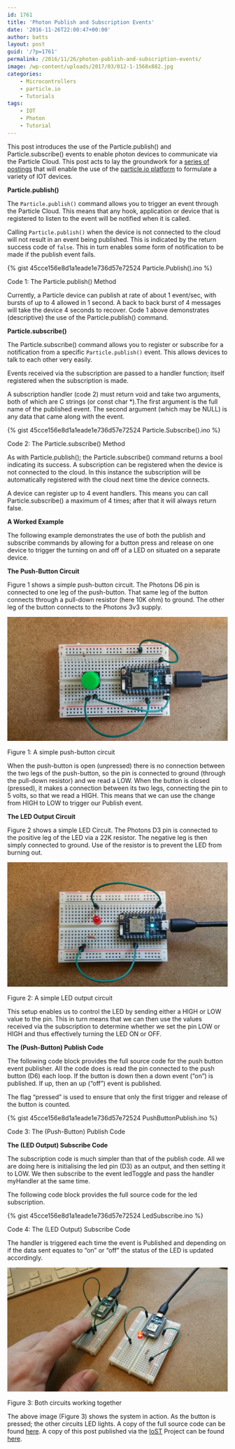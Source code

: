 ```yaml
---
id: 1761
title: 'Photon Publish and Subscription Events'
date: '2016-11-26T22:00:47+00:00'
author: batts
layout: post
guid: '/?p=1761'
permalink: /2016/11/26/photon-publish-and-subscription-events/
image: /wp-content/uploads/2017/03/012-1-1568x882.jpg
categories: 
    - Microcontrollers
    - particle.io
    - Tutorials
tags:
    - IOT
    - Photon
    - Tutorial
---
```


This post introduces the use of the Particle.publish() and Particle.subscribe() events to enable photon devices to communicate via the Particle Cloud. This post acts to lay the groundwork for a [series of postings](/categories/particle.io/) that will enable the use of the [particle.io platform](https://www.particle.io/) to formulate a variety of IOT devices.

**Particle.publish()**

The `Particle.publish()` command allows you to trigger an event through the Particle Cloud. This means that any hook, application or device that is registered to listen to the event will be notified when it is called.

Calling `Particle.publish()` when the device is not connected to the cloud will not result in an event being published. This is indicated by the return success code of `false`. This in turn enables some form of notification to be made if the publish event fails.

{% gist 45cce156e8d1a1eade1e736d57e72524 Particle.Publish().ino %}

<span class="caption">Code 1: The Particle.publish() Method</span>

Currently, a Particle device can publish at rate of about 1 event/sec, with bursts of up to 4 allowed in 1 second. A back to back burst of 4 messages will take the device 4 seconds to recover. Code 1 above demonstrates (descriptive) the use of the Particle.publish() command.

**Particle.subscribe()**

The Particle.subscribe() command allows you to register or subscribe for a notification from a specific `Particle.publish()` event. This allows devices to talk to each other very easily.

Events received via the subscription are passed to a handler function; itself registered when the subscription is made.

A subscription handler (code 2) must return void and take two arguments, both of which are C strings (or const char \*).The first argument is the full name of the published event. The second argument (which may be NULL) is any data that came along with the event.

{% gist 45cce156e8d1a1eade1e736d57e72524 Particle.Subscribe().ino %}

<span class="caption">Code 2: The Particle.subscribe() Method</span>

As with Particle.publish(); the Particle.subscribe() command returns a bool indicating its success. A subscription can be registered when the device is not connected to the cloud. In this instance the subscription will be automatically registered with the cloud next time the device connects.

A device can register up to 4 event handlers. This means you can call Particle.subscribe() a maximum of 4 times; after that it will always return false.

**A Worked Example**

The following example demonstrates the use of both the publish and subscribe commands by allowing for a button press and release on one device to trigger the turning on and off of a LED on situated on a separate device.

**The Push-Button Circuit**

Figure 1 shows a simple push-button circuit. The Photons D6 pin is connected to one leg of the push-button. That same leg of the button connects through a pull-down resistor (here 10K ohm) to ground. The other leg of the button connects to the Photons 3v3 supply.

[![](/wp-content/uploads/2017/03/015-1024x576.jpg)](/wp-content/uploads/2017/03/015-1.jpg)

<span class="caption">Figure 1: A simple push-button circuit</span>

When the push-button is open (unpressed) there is no connection between the two legs of the push-button, so the pin is connected to ground (through the pull-down resistor) and we read a LOW. When the button is closed (pressed), it makes a connection between its two legs, connecting the pin to 5 volts, so that we read a HIGH. This means that we can use the change from HIGH to LOW to trigger our Publish event.

**The LED Output Circuit**

Figure 2 shows a simple LED Circuit. The Photons D3 pin is connected to the positive leg of the LED via a 22K resistor. The negative leg is then simply connected to ground. Use of the resistor is to prevent the LED from burning out.

[![](/wp-content/uploads/2017/03/013-1024x576.jpg)](/wp-content/uploads/2017/03/013-1.jpg)

<span class="caption">Figure 2: A simple LED output circuit</span>

This setup enables us to control the LED by sending either a HIGH or LOW value to the pin. This in turn means that we can then use the values received via the subscription to determine whether we set the pin LOW or HIGH and thus effectively turning the LED ON or OFF.

**The (Push-Button) Publish Code**

The following code block provides the full source code for the push button event publisher. All the code does is read the pin connected to the push button (D6) each loop. If the button is down then a down event (“on”) is published. If up, then an up (“off”) event is published.

The flag “pressed” is used to ensure that only the first trigger and release of the button is counted.

{% gist 45cce156e8d1a1eade1e736d57e72524 PushButtonPublish.ino %}

<span class="caption">Code 3: The (Push-Button) Publish Code</span>

**The (LED Output) Subscribe Code**

The subscription code is much simpler than that of the publish code. All we are doing here is initialising the led pin (D3) as an output, and then setting it to LOW. We then subscribe to the event ledToggle and pass the handler myHandler at the same time.

The following code block provides the full source code for the led subscription.

{% gist 45cce156e8d1a1eade1e736d57e72524 LedSubscribe.ino %}

<span class="caption">Code 4: The (LED Output) Subscribe Code</span>

The handler is triggered each time the event is Published and depending on if the data sent equates to “on” or “off” the status of the LED is updated accordingly.

[![](/wp-content/uploads/2017/03/012-1024x576.jpg)](/wp-content/uploads/2017/03/012-1.jpg)

<span class="caption">Figure 3: Both circuits working together</span>

The above image (Figure 3) shows the system in action. As the button is pressed; the other circuits LED lights. A copy of the full source code can be found [here](https://gist.github.com/dyadica/45cce156e8d1a1eade1e736d57e72524). A copy of this post published via the [IoST](http://aninternetofsoftthings.com) Project can be found [here](http://aninternetofsoftthings.com/blog/photon-publish-and-subscription-events/).